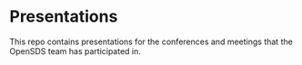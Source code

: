 # Presentations

This repo contains presentations for the conferences and meetings that the OpenSDS team has participated in.
